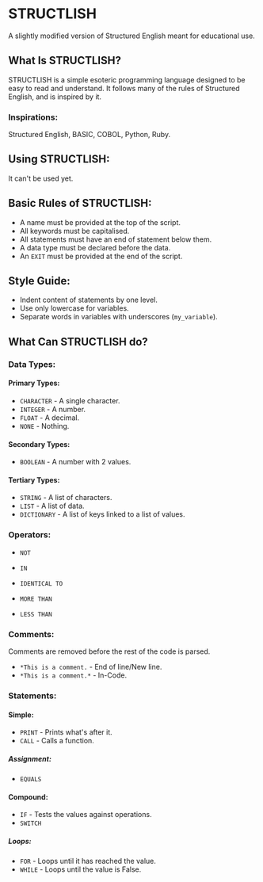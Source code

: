 # STRUCTLISH
A slightly modified version of Structured English meant for educational use.

## What Is STRUCTLISH?
STRUCTLISH is a simple esoteric programming language designed to be easy to read and understand.
It follows many of the rules of Structured English, and is inspired by it.
### Inspirations:
Structured English, BASIC, COBOL, Python, Ruby.

## Using STRUCTLISH:
It can't be used yet.

## Basic Rules of STRUCTLISH:
- A name must be provided at the top of the script.
- All keywords must be capitalised.
- All statements must have an end of statement below them.
- A data type must be declared before the data.
- An `EXIT` must be provided at the end of the script.

## Style Guide:
- Indent content of statements by one level.
- Use only lowercase for variables.
- Separate words in variables with underscores (`my_variable`).

## What Can STRUCTLISH do?
### Data Types:
#### Primary Types:
- `CHARACTER` - A single character.
- `INTEGER` - A number.
- `FLOAT` - A decimal.
- `NONE` - Nothing.
#### Secondary Types:
- `BOOLEAN` - A number with 2 values.
#### Tertiary Types:
- `STRING` - A list of characters.
- `LIST` - A list of data.
- `DICTIONARY` - A list of keys linked to a list of values.

### Operators:
- `NOT`
- `IN`


- `IDENTICAL TO`
- `MORE THAN`
- `LESS THAN`

### Comments:
Comments are removed before the rest of the code is parsed.
- `*This is a comment.` - End of line/New line.
- `*This is a comment.*` - In-Code.

### Statements:
#### Simple:
- `PRINT` - Prints what's after it.
- `CALL` - Calls a function.
##### Assignment:
- `EQUALS`
#### Compound:
- `IF` - Tests the values against operations.
- `SWITCH`
##### Loops:
- `FOR` - Loops until it has reached the value.
- `WHILE` - Loops until the value is False.
